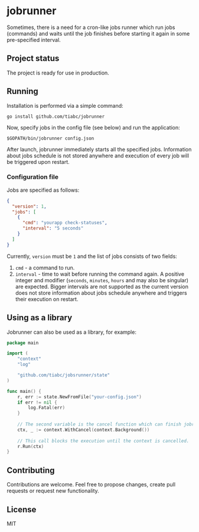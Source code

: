 # jobrunner

Sometimes, there is a need for a cron-like jobs runner which run jobs (commands) and waits until
the job finishes before starting it again in some pre-specified interval.

## Project status

The project is ready for use in production.

## Running

Installation is performed via a simple command:

    go install github.com/tiabc/jobrunner
    
Now, specify jobs in the config file (see below) and run the application:

    $GOPATH/bin/jobrunner config.json 
    
After launch, jobrunner immediately starts all the specified jobs. Information about jobs schedule
is not stored anywhere and execution of every job will be triggered upon restart.

### Configuration file

Jobs are specified as follows:

```json
{
  "version": 1,
  "jobs": [
    {
      "cmd": "yourapp check-statuses",
      "interval": "5 seconds"
    }
  ]
}
```

Currently, `version` must be `1` and the list of jobs consists of two fields:
1. `cmd` - a command to run.
1. `interval` - time to wait before running the command again. A positive integer and modifier
(`seconds`, `minutes`, `hours` and may also be singular) are expected. Bigger intervals are
not supported as the current version does not store information about jobs schedule anywhere
and triggers their execution on restart. 

## Using as a library

Jobrunner can also be used as a library, for example:

```go
package main

import (
	"context"
	"log"

	"github.com/tiabc/jobsrunner/state"
)

func main() {
	r, err := state.NewFromFile("your-config.json")
	if err != nil {
		log.Fatal(err)
	}
	
	// The second variable is the cancel function which can finish jobrunner.
	ctx, _ := context.WithCancel(context.Background())
	
	// This call blocks the execution until the context is cancelled.
	r.Run(ctx)
}
```

## Contributing

Contributions are welcome. Feel free to propose changes, create pull requests or request new functionality.

## License

MIT
